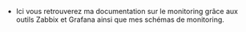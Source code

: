 * Ici vous retrouverez ma documentation sur le monitoring grâce aux outils Zabbix et Grafana ainsi que mes schémas de monitoring.
